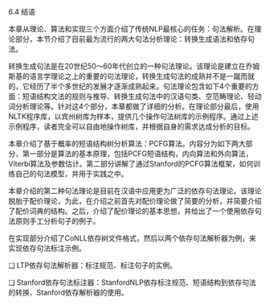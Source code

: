 6.4 结语

本章从理论、算法和实现三个方面介绍了传统NLP最核心的任务：句法解析。在理论部分，本节介绍了目前最为流行的两大句法分析理论：转换生成语法和依存句法。

转换生成句法是在20世纪50～60年代创立的一种句法理论。该理论是建立在乔姆斯基的语言学理论之上的重要的句法理论，转换生成句法的成熟并不是一蹴而就的，它经历了半个多世纪的发展才逐渐成熟起来。句法理论包含如下4个重要的方面：短语结构文法的规则与推导、转换生成句法中的汉语句类、空范畴理论、轻动词分析理论等。针对这4个部分，本章都做了详细的分析。在理论部分最后，使用NLTK程序库，以宾州树库为样本，提供几个操作句法树库的示例程序。通过上述示例程序，读者完全可以自由地操作树库，并根据自身的需求达成分析的目标。

本章介绍了基于概率的短语结构树分析算法：PCFG算法。内容分为如下两大部分，第一部分是算法的基本原理，包括PCFG短语结构，内向算法和外向算法，Viterbi算法及参数估计。第二部分讲解了通过Stanford的PCFG算法框架，如何训练自己的句法模型，并用于实践之中。

本章介绍的第二种句法理论是目前在汉语中应用更为广泛的依存句法理论。该理论脱胎于配价理论，为此，在介绍之前首先对配价理论做了简要的分析，并简要介绍了配价词典的结构。之后，介绍了配价理论的基本思想，并给出了一个使用依存句法原则手工分析句子的例子。

在实现部分介绍了CoNLL依存树文件格式，然后以两个依存句法解析器为例，来实现依存句法标注示例。

❑ LTP依存句法解析器：标注规范、标注句子的实例。

❑ Stanford依存句法标注器：StanfordNLP依存标注规范、短语结构到依存句法的转换、Stanford依存解析器的使用。
